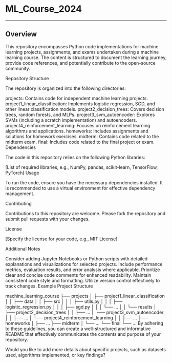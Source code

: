 # ML_Course_2024
---------------------------------------------------
## Overview

This repository encompasses Python code implementations for machine learning projects, assignments, and exams undertaken during a machine learning course. The content is structured to document the learning journey, provide code references, and potentially contribute to the open-source community.

Repository Structure

The repository is organized into the following directories:

projects: Contains code for independent machine learning projects.
project1_linear_classification: Implements logistic regression, SGD, and other linear classification models.
project2_decision_trees: Covers decision trees, random forests, and MLPs.
project3_svm_autoencoder: Explores SVMs (including a scratch implementation) and autoencoders.
project4_reinforcement_learning: Focuses on reinforcement learning algorithms and applications.
homeworks: Includes assignments and solutions for homework exercises.
midterm: Contains code related to the midterm exam.
final: Includes code related to the final project or exam.
Dependencies

The code in this repository relies on the following Python libraries:

[List of required libraries, e.g., NumPy, pandas, scikit-learn, TensorFlow, PyTorch]
Usage

To run the code, ensure you have the necessary dependencies installed. It is recommended to use a virtual environment for effective dependency management.

Contributing

Contributions to this repository are welcome. Please fork the repository and submit pull requests with your changes.

License

[Specify the license for your code, e.g., MIT License]

Additional Notes

Consider adding Jupyter Notebooks or Python scripts with detailed explanations and visualizations for selected projects.
Include performance metrics, evaluation results, and error analysis where applicable.
Prioritize clear and concise code comments for enhanced readability.
Maintain consistent code style and formatting.
Utilize version control effectively to track changes.
Example Project Structure

machine_learning_course
├── projects
│   ├── project1_linear_classification
│   │   ├── data
│   │   ├── src
│   │   │   ├── utils.py
│   │   │   ├── logistic_regression.py
│   │   │   ├── sgd.py
│   │   │   └── ...
│   │   └── results
│   ├── project2_decision_trees
│   │   ├── ...
│   ├── project3_svm_autoencoder
│   │   ├── ...
│   └── project4_reinforcement_learning
│   │   ├── ...
├── homeworks
│   ├── ...
├── midterm
│   └── ...
└── final
    └── ...
By adhering to these guidelines, you can create a well-structured and informative README that effectively communicates the contents and purpose of your repository.

Would you like to add more details about specific projects, such as datasets used, algorithms implemented, or key findings?
